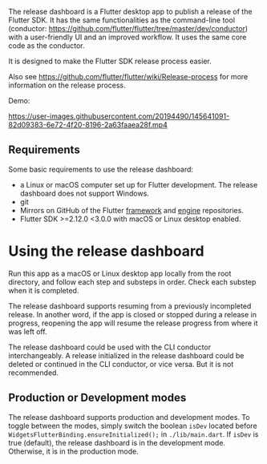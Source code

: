 The release dashboard is a Flutter desktop app to publish a release of the Flutter SDK.
It has the same functionalities as the command-line tool (conductor: https://github.com/flutter/flutter/tree/master/dev/conductor) with a user-friendly UI and an improved workflow. It uses the same core code
as the conductor.

It is designed to make the Flutter SDK release process easier.

Also see
https://github.com/flutter/flutter/wiki/Release-process for more information on
the release process.

Demo:


https://user-images.githubusercontent.com/20194490/145641091-82d09383-6e72-4f20-8196-2a63faaea28f.mp4




## Requirements

Some basic requirements to use the release dashboard:

- a Linux or macOS computer set up for Flutter development. The release dashboard does
  not support Windows.
- git
- Mirrors on GitHub of the Flutter
  [framework](https://github.com/flutter/flutter) and
  [engine](https://github.com/flutter/engine) repositories.
- Flutter SDK >=2.12.0 <3.0.0 with macOS or Linux desktop enabled.


# Using the release dashboard

Run this app as a macOS or Linux desktop app locally from the root directory, and follow each step and substeps
in order. Check each substep when it is completed. 

The release dashboard supports resuming from a previously incompleted release. In another word, if the app is closed or stopped during a release in progress, reopening the app will resume the release progress from where it was left off. 

The release dashboard could be used with the CLI conductor interchangeably. A release initialized in the release
dashboard could be deleted or continued in the CLI conductor, or vice versa. But it is not recommended.


## Production or Development modes

The release dashboard supports production and development modes. To toggle between the modes, simply
switch the boolean `isDev` located before `WidgetsFlutterBinding.ensureInitialized();` in `./lib/main.dart`.
If `isDev` is true (default), the release dashboard is in the development mode. Otherwise, it is in the production mode.
